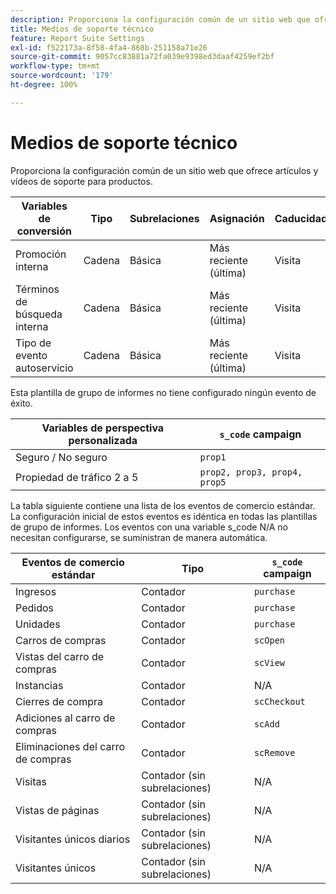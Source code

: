 ```yaml
---
description: Proporciona la configuración común de un sitio web que ofrece artículos y vídeos de soporte para productos.
title: Medios de soporte técnico
feature: Report Suite Settings
exl-id: f522173a-8f58-4fa4-868b-251158a71e26
source-git-commit: 9057cc83881a72fa039e9398ed3daaf4259ef2bf
workflow-type: tm+mt
source-wordcount: '179'
ht-degree: 100%

---
```


# Medios de soporte técnico

Proporciona la configuración común de un sitio web que ofrece artículos y vídeos de soporte para productos.

| Variables de conversión | Tipo | Subrelaciones | Asignación | Caducidad | `s_code` campaign |
|---|---|---|---|---|---|
| Promoción interna | Cadena | Básica | Más reciente (última) | Visita | `evar1` |
| Términos de búsqueda interna | Cadena | Básica | Más reciente (última) | Visita | `evar2` |
| Tipo de evento autoservicio | Cadena | Básica | Más reciente (última) | Visita | `evar3` |

Esta plantilla de grupo de informes no tiene configurado ningún evento de éxito.

| Variables de perspectiva personalizada | `s_code` campaign |
|---|---|
| Seguro / No seguro | `prop1` |
| Propiedad de tráfico 2 a 5 | `prop2, prop3, prop4, prop5` |

La tabla siguiente contiene una lista de los eventos de comercio estándar. La configuración inicial de estos eventos es idéntica en todas las plantillas de grupo de informes. Los eventos con una variable s_code N/A no necesitan configurarse, se suministran de manera automática.

| Eventos de comercio estándar | Tipo | `s_code` campaign |
|---|---|---|
| Ingresos | Contador | `purchase` |
| Pedidos | Contador | `purchase` |
| Unidades | Contador | `purchase` |
| Carros de compras | Contador | `scOpen` |
| Vistas del carro de compras | Contador | `scView` |
| Instancias | Contador | N/A |
| Cierres de compra | Contador | `scCheckout` |
| Adiciones al carro de compras | Contador | `scAdd` |
| Eliminaciones del carro de compras | Contador | `scRemove` |
| Visitas | Contador (sin subrelaciones) | N/A |
| Vistas de páginas | Contador (sin subrelaciones) | N/A |
| Visitantes únicos diarios | Contador (sin subrelaciones) | N/A |
| Visitantes únicos | Contador (sin subrelaciones) | N/A |
